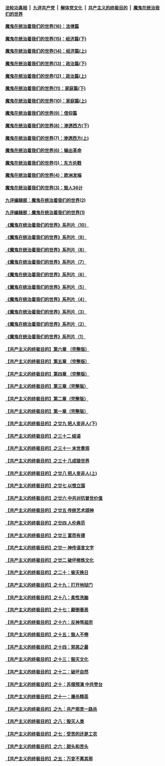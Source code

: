 ####  [法轮功真相](../../../../basic/blob/master/README.md?t=10171131) &nbsp;|&nbsp; [九评共产党](../../../../9ping.md/blob/master/README.md?t=10171131) &nbsp;|&nbsp; [解体党文化](../../../../jtdwh.md/blob/master/README.md?t=10171131)  &nbsp;|&nbsp; [共产主义的终极目的](../../../../gczydzjmd.md/blob/master/README.md?t=10171131) &nbsp;|&nbsp; [魔鬼在统治我们的世界](../../../../mgztzwmdsj.md/blob/master/README.md?t=10171131) 

#### [魔鬼在统治着我们的世界(16)：法律篇](../pages/nsc422/n10485969.md?t=10171131) 

#### [魔鬼在统治着我们的世界(15)：经济篇(下)](../pages/nsc422/n10469975.md?t=10171131) 

#### [魔鬼在统治着我们的世界(14)：经济篇(上)](../pages/nsc422/n10457370.md?t=10171131) 

#### [魔鬼在统治着我们的世界(13)：政治篇(下)](../pages/nsc422/n10448270.md?t=10171131) 

#### [魔鬼在统治着我们的世界(12)：政治篇(上)](../pages/nsc422/n10444576.md?t=10171131) 

#### [魔鬼在统治着我们的世界(11)：家庭篇(下)](../pages/nsc422/n10440961.md?t=10171131) 

#### [魔鬼在统治着我们的世界(10)：家庭篇(上)](../pages/nsc422/n10435448.md?t=10171131) 

#### [魔鬼在统治着我们的世界(9)：信仰篇](../pages/nsc422/n10432159.md?t=10171131) 

#### [魔鬼在统治着我们的世界(8)：渗透西方(下)](../pages/nsc422/n10429603.md?t=10171131) 

#### [魔鬼在统治着我们的世界(7)：渗透西方(上)](../pages/nsc422/n10426013.md?t=10171131) 

#### [魔鬼在统治着我们的世界(6)：输出革命](../pages/nsc422/n10421536.md?t=10171131) 

#### [魔鬼在统治着我们的世界(5)：东方杀戮](../pages/nsc422/n10417707.md?t=10171131) 

#### [魔鬼在统治着我们的世界(4)：欧洲发端](../pages/nsc422/n10414890.md?t=10171131) 

#### [魔鬼在统治着我们的世界(3)：毁人36计](../pages/nsc422/n10411583.md?t=10171131) 

#### [九评编辑部：魔鬼在统治着我们的世界(2)](../pages/nsc422/n10410036.md?t=10171131) 

#### [九评编辑部：魔鬼在统治着我们的世界(1)](../pages/nsc422/n10406825.md?t=10171131) 

#### [《魔鬼在统治着我们的世界》系列片（10）](../pages/nsc422/n12292670.md?t=10171131) 

#### [《魔鬼在统治着我们的世界》系列片（9）](../pages/nsc422/n12290859.md?t=10171131) 

#### [《魔鬼在统治着我们的世界》系列片（8）](../pages/nsc422/n12287445.md?t=10171131) 

#### [《魔鬼在统治着我们的世界》系列片（7）](../pages/nsc422/n12283425.md?t=10171131) 

#### [《魔鬼在统治着我们的世界》系列片（6）](../pages/nsc422/n12282314.md?t=10171131) 

#### [《魔鬼在统治着我们的世界》系列片（5）](../pages/nsc422/n12281419.md?t=10171131) 

#### [《魔鬼在统治着我们的世界》系列片（4）](../pages/nsc422/n12274024.md?t=10171131) 

#### [《魔鬼在统治着我们的世界》系列片（3）](../pages/nsc422/n12271322.md?t=10171131) 

#### [《魔鬼在统治着我们的世界》系列片（2）](../pages/nsc422/n12269049.md?t=10171131) 

#### [《魔鬼在统治着我们的世界》系列片（1）](../pages/nsc422/n12267575.md?t=10171131) 

#### [【共产主义的终极目的】第六章 （完整版）](../pages/nsc422/n11428913.md?t=10171131) 

#### [【共产主义的终极目的】第五章 （完整版）](../pages/nsc422/n11428912.md?t=10171131) 

#### [【共产主义的终极目的】第四章 （完整版）](../pages/nsc422/n11428907.md?t=10171131) 

#### [【共产主义的终极目的】第三章（完整版）](../pages/nsc422/n11428848.md?t=10171131) 

#### [【共产主义的终极目的】第二章（完整版）](../pages/nsc422/n11428831.md?t=10171131) 

#### [【共产主义的终极目的】第一章（完整版）](../pages/nsc422/n11417651.md?t=10171131) 

#### [【共产主义的终极目的】之廿九 把人变非人(下)](../pages/nsc422/n11344140.md?t=10171131) 

#### [【共产主义的终极目的】之三十二 结语](../pages/nsc422/n11360535.md?t=10171131) 

#### [【共产主义的终极目的】之三十一 末世景观](../pages/nsc422/n11351129.md?t=10171131) 

#### [【共产主义的终极目的】之三十 几成狼世界](../pages/nsc422/n11348280.md?t=10171131) 

#### [【共产主义的终极目的】之廿八 把人变非人(上)](../pages/nsc422/n11340492.md?t=10171131) 

#### [【共产主义的终极目的】之廿七 以恨立国](../pages/nsc422/n11336944.md?t=10171131) 

#### [【共产主义的终极目的】之廿六 中共对抗普世价值](../pages/nsc422/n11324785.md?t=10171131) 

#### [【共产主义的终极目的】之廿五 传统艺术颂神](../pages/nsc422/n11296396.md?t=10171131) 

#### [【共产主义的终极目的】之廿四 人伦典范](../pages/nsc422/n11296397.md?t=10171131) 

#### [【共产主义的终极目的】之廿三 富而有德](../pages/nsc422/n11283598.md?t=10171131) 

#### [【共产主义的终极目的】之廿一 神传语言文字](../pages/nsc422/n11263265.md?t=10171131) 

#### [【共产主义的终极目的】之廿二 破坏修炼文化](../pages/nsc422/n11245728.md?t=10171131) 

#### [【共产主义的终极目的】之二十：偷天换日](../pages/nsc422/n11238846.md?t=10171131) 

#### [【共产主义的终极目的】之十九：打开地狱门](../pages/nsc422/n11206376.md?t=10171131) 

#### [【共产主义的终极目的】之十八：柔性洗脑](../pages/nsc422/n11199994.md?t=10171131) 

#### [【共产主义的终极目的】之十七：颠倒善恶](../pages/nsc422/n11179782.md?t=10171131) 

#### [【共产主义的终极目的】之十六：反神骂祖宗](../pages/nsc422/n11166798.md?t=10171131) 

#### [【共产主义的终极目的】之十五：毁人不倦](../pages/nsc422/n11166792.md?t=10171131) 

#### [【共产主义的终极目的】之十四：邪恶之最](../pages/nsc422/n11150249.md?t=10171131) 

#### [【共产主义的终极目的】之十三：毁灭文化](../pages/nsc422/n11135227.md?t=10171131) 

#### [【共产主义的终极目的】之十二：破坏自然](../pages/nsc422/n11135214.md?t=10171131) 

#### [【共产主义的终极目的】之十：苏俄预演 中共登台](../pages/nsc422/n11118424.md?t=10171131) 

#### [【共产主义的终极目的】之十一：屠杀精英](../pages/nsc422/n11118442.md?t=10171131) 

#### [【共产主义的终极目的】之九：共产邪灵一路杀](../pages/nsc422/n11114139.md?t=10171131) 

#### [【共产主义的终极目的】之八：毁灭人类](../pages/nsc422/n11108503.md?t=10171131) 

#### [【共产主义的终极目的】之七：受苦的还是工农](../pages/nsc422/n11101809.md?t=10171131) 

#### [【共产主义的终极目的】之六：甜头和苦头](../pages/nsc422/n11096971.md?t=10171131) 

#### [【共产主义的终极目的】之五：万变不离其邪](../pages/nsc422/n11091285.md?t=10171131) 

